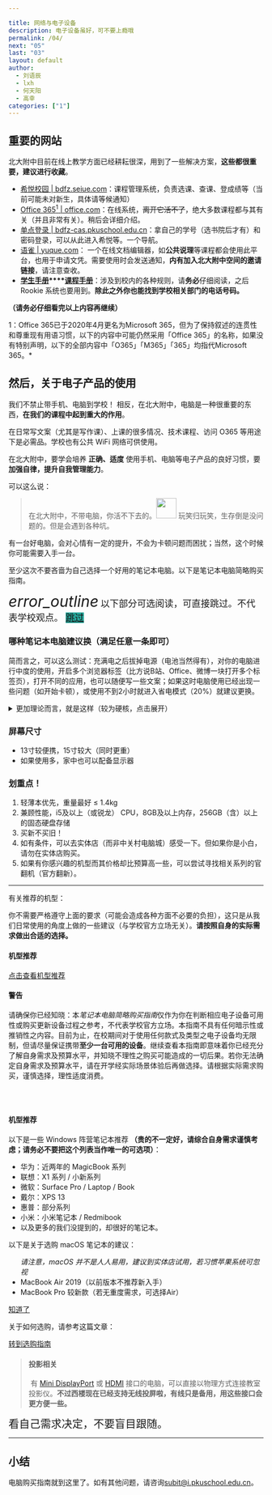 ```yaml
---

title: 网络与电子设备
description: 电子设备虽好，可不要上瘾哦
permalink: /04/
next: "05"
last: "03"
layout: default
author:
  - 刘语辰
  - lxh
  - 何天阳
  - 高幸
categories: ["1"]
---
```

<script>
  document.addEventListener('DOMContentLoaded', function() {
    var elems = document.querySelectorAll('.materialboxed');
    var instances = M.Materialbox.init(elems);

  });
</script>

## 重要的网站

北大附中目前在线上教学方面已经耕耘很深，用到了一些解决方案，**这些都很重要，建议进行收藏**。

- [希悦校园 \| bdfz.seiue.com](https://bdfz.seiue.com)：课程管理系统，负责选课、查课、登成绩等（当前可能未对新生，具体请等候通知）
- [Office 365<sup>1</sup> \| office.com](https://office.com)：在线系统，~~离开它活不了~~，绝大多数课程都与其有关（并且非常有关）。稍后会详细介绍。
- [单点登录 \| bdfz-cas.pkuschool.edu.cn](http://bdfz-cas.pkuschool.edu.cn)：拿自己的学号（选书院后才有）和密码登录，可以从此进入希悦等。一个导航。
- [语雀 \| yuque.com](https://www.yuque.com)： 一个在线文档编辑器，如**公共说理**等课程都会使用此平台，也用于申请文凭。需要使用时会发送通知，**内有加入北大附中空间的邀请链接**，请注意查收。
- **[学生手册](http://handbook.pkuschool.edu.cn/index.html)****[课程手册](https://pkuschool.yuque.com/books/share/0189695d-997f-4176-ba0b-503a6d986796#)**：涉及到校内的各种规则，请**务必**仔细阅读，之后 Rookie 系统也要用到。**除此之外你也能找到学校相关部门的电话号码。**

**（请务必仔细看完以上内容再继续）**

1：Office 365已于2020年4月更名为Microsoft 365，但为了保持叙述的连贯性和尊重现有用语习惯，以下的内容中可能仍然采用「Office 365」的名称，如果没有特别声明，以下的全部内容中「O365」「M365」「365」均指代Microsoft 365。*

## 然后，关于电子产品的使用

我们不禁止带手机、电脑到学校！
相反，在北大附中，电脑是一种很重要的东西，**在我们的课程中起到重大的作用**。

在日常写文案（尤其是写作课）、上课的很多情况、技术课程、访问 O365 等用途下是必需品。学校也有公共 WiFi 网络可供使用。

在北大附中，要学会培养 **正确、适度** 使用手机、电脑等电子产品的良好习惯，要**加强自律，提升自我管理能力**。


可以这么说：

> 在北大附中，不带电脑，你活不下去的。<img src="https://s2.ax1x.com/2019/07/28/eQVA58.jpg" width="40" title=""> 玩笑归玩笑，生存倒是没问题的。但是会遇到各种坑。

有一台好电脑，会对心情有一定的提升，不会为卡顿问题而困扰；当然，这个时候你可能需要入手一台。

至少这次不要吝啬为自己选择一个好用的笔记本电脑。以下是笔记本电脑简略购买指南。

<div class="card-panel flex-center accent-text">
    <i style="font-size: 30px;" class="material-icons">error_outline</i>
    <span style="font-size: 18px;">以下部分可选阅读，可直接跳过。不代表学校观点。     <a href="/05/" normal class="pill-btn z-depth-1 white-text" style="background-color:#26a69a;" title="吐槽：右上角也有下一页按钮可以用，当然点我也行">跳过</a></span>
</div>

<!-- *（当然，要学会自控哦！* -->

### 哪种笔记本电脑建议换（满足任意一条即可）

简而言之，可以这么测试：充满电之后拔掉电源（电池当然得有），对你的电脑进行中度的使用，开启多个浏览器标签（比方说B站、Office、微博一块打开多个标签页），打开不同的应用，也可以随便写一些文案；如果这时电脑使用已经出现一些问题（如开始卡顿），或使用不到2小时就进入省电模式（20%）就建议更换。



<details><summary>更加理论而言，就是这样（较为硬核，点击展开）</summary>
<ul>
  <li>机型距离发布 6 年以上</li>
  <li>重量超过 2kg 的非游戏本（性能本）</li>
  <li>内存为 4G 以下 或 只有机械硬盘 =&gt; 卡顿严重（此时如预算较少则建议升级电脑配置）</li>
  <li>硬盘存储在128G或以下的（空间太小用起来会很难受）</li>
  <li>轻度工作（如：写文档）时续航不超过3个小时（的轻薄本、“全能本”）</li>
  <li>键盘手感你无法忍受</li>
  <li>夏季散热风扇狂转，影响系统正常运行（且伴随着日常使用的卡顿）</li>
  <li>苹果重度使用人士
    <ul>
      <li>注：MacBook pro 2012后，基本能用；Air2014后基本也能用。无需更换:)</li>
    </ul>
  </li>
  <li><em>实在不确定的，先上一个月课再看也行 :D</em></li>
</ul>
</details>

### 屏幕尺寸

- 13寸较便携，15寸较大（同时更重）
- 如果使用多，家中也可以配备显示器

### 划重点！

1. 轻薄本优先，重量最好 ≤ 1.4kg
2. 兼顾性能，i5及以上（或锐龙） CPU，8GB及以上内存，256GB（含）以上的固态硬盘存储
3. 买新不买旧！
4. 如有条件，可以去实体店（而非中关村电脑城）感受一下。但如果你是小白，请勿在实体店购买。
5. 如果有你感兴趣的机型而其价格却比预算高一些，可以尝试寻找相关系列的官翻机（官方翻新）。

-------

有关推荐的机型：

你不需要严格遵守上面的要求（可能会造成各种方面不必要的负担），这只是从我们日常使用的角度上做的一些建议（与学校官方立场无关）。**请按照自身的实际需求做出合适的选择。**

#### 机型推荐

<a href="#modal-mach" class="pill-btn accent modal-trigger white-text">点击查看机型推荐</a>

<div id="modal-mach" class="modal">
    <div class="modal-content">
      <h4>警告</h4>
      <p>请确保你已经知晓：本<i>笔记本电脑简略购买指南</i>仅作为你在判断相应电子设备可用性或购买更新设备过程之参考，不代表学校官方立场。本指南不具有任何暗示性或推销性之内容。目前为止，在校期间对于使用任何款式及类型之电子设备均无限制，但请尽量保证携带<strong>至少一台可用的设备</strong>。继续查看本指南即意味着你已经充分了解自身需求及预算水平，并知晓不理性之购买可能造成的一切后果。若你无法确定自身需求及预算水平，请在开学经实际场景体验后再做选择。请根据实际需求购买，谨慎选择，理性适度消费。</p><br><br>
      <h4>机型推荐</h4>
      <p>以下是一些 Windows 阵营笔记本推荐 <strong>（贵的不一定好，请综合自身需求谨慎考虑；请务必不要把这个列表当作唯一的可选项）</strong>：</p>
      <ul>
        <li>华为：近两年的 MagicBook 系列</li>
        <li>联想：X1 系列 / 小新系列</li>
        <li>微软：Surface Pro / Laptop / Book</li>
        <li>戴尔：XPS 13</li>
        <li>惠普：部分系列</li>
        <li>小米：小米笔记本 / Redmibook</li>
        <li>以及更多的我们没提到的，却很好的笔记本。</li>
      </ul>
      <p>以下是关于选购 macOS 笔记本的建议：
      <ul> 
        <i>请注意，macOS 并不是人人易用，建议到实体店试用，若习惯苹果系统可忽视</i>
        <li>MacBook Air 2019（以前版本不推荐新入手）</li>
        <li>MacBook Pro 较新款（若无重度需求，可选择Air）</li>
      </ul> 
    </div>
    <div class="modal-footer">
      <a href="#!" class="modal-close waves-effect waves-green btn-flat know-that">知道了</a>
    </div>
  </div>

关于如何选购，请参考这篇文章：

<a href="https://zhuanlan.zhihu.com/p/102224874" normal class=" pill-btn blue darken-1 z-depth-1 white-text" target="_zhihu">转到选购指南</a>

>#### **投影相关**
>&nbsp;有 [Mini DisplayPort](https://baike.baidu.com/item/mini%20displayport/9751237) 或 [HDMI](https://baike.baidu.com/item/HDMI) 接口的电脑，可以直接以物理方式连接教室投影仪。**不过西楼现在已经支持无线投屏啦，有线只是备用，用这些接口会更方便一些。**

<span style="font-size:1.5em;">看自己需求决定，不要盲目跟随。<span>

---

## 小结

电脑购买指南就到这里了。如有其他问题，请咨询<subit@i.pkuschool.edu.cn>。
